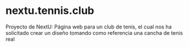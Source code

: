 # nextu.tennis.club
Proyecto de NextU: Página web para un club de tenis, el cual nos ha solicitado crear un diseño tomando como referencia una cancha de tenis real
